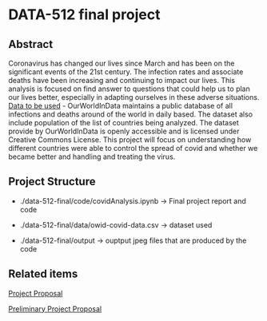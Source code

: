 # DATA-512 final project

## Abstract
Coronavirus has changed our lives since March and has been on the significant events of the 21st century. The infection rates and associate deaths have been increasing and continuing to impact our lives. This analysis is focused on find answer to questions that could help us to plan our lives better, especially in adapting ourselves in these adverse situations. [Data to be used](https://ourworldindata.org/coronavirus-source-data) - OurWorldInData maintains a public database of all infections and deaths around of the world in daily based. The dataset also include population of the list of countries being analyzed. The dataset provide by OurWorldInData is openly accessible and is licensed under Creative Commons License. This project will focus on understanding how different countries were able to control the spread of covid and whether we became better and handling and treating the virus.

## Project Structure

- ./data-512-final/code/covidAnalysis.ipynb -> Final project report and code 

- ./data-512-final/data/owid-covid-data.csv -> dataset used

- ./data-512-final/output -> ouptput jpeg files that are produced by the code


## Related items

[Project Proposal](https://github.com/Sreejavm/DATA-512-final/blob/main/data-512-final/Project%20Proposal.md)

[Preliminary Project Proposal](https://github.com/Sreejavm/DATA-512-final/blob/main/data-512-final/Final%20Project%20Preliminary%20Proposal.pdf)
